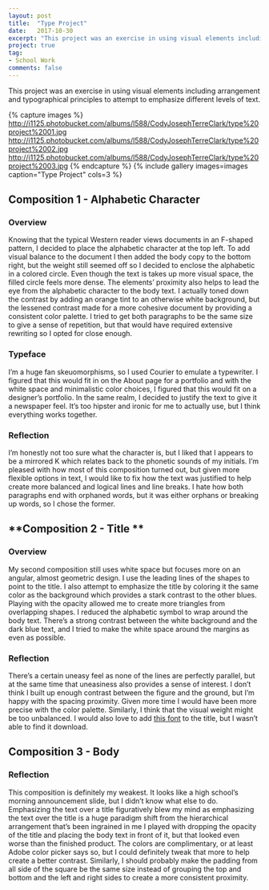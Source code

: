 ```yaml
---
layout: post
title:  "Type Project"
date:   2017-10-30
excerpt: "This project was an exercise in using visual elements including arrangement and typographical principles to attempt to emphasize different levels of text."
project: true
tag:
- School Work
comments: false
---
```


This project was an exercise in using visual elements including arrangement and typographical principles to attempt to emphasize different levels of text.

{% capture images %}
  http://i1125.photobucket.com/albums/l588/CodyJosephTerreClark/type%20project%2001.jpg
  http://i1125.photobucket.com/albums/l588/CodyJosephTerreClark/type%20project%2002.jpg
  http://i1125.photobucket.com/albums/l588/CodyJosephTerreClark/type%20project%2003.jpg
{% endcapture %}
{% include gallery images=images caption="Type Project" cols=3 %}

## **Composition 1 - Alphabetic Character** 

### **Overview** 
Knowing that the typical Western reader views documents in an F-shaped pattern, I decided to place the alphabetic character at the top left. To add visual balance to the document I then added the body copy to the bottom right, but the weight still seemed off so I decided to enclose the alphabetic in a colored circle. Even though the text is takes up more visual space, the filled circle feels more dense. The elements’ proximity also helps to lead the eye from the alphabetic character to the body text. 
I actually toned down the contrast by adding an orange tint to an otherwise white background, but the lessened contrast made for a more cohesive document by providing a consistent color palette. I tried to get both paragraphs to be the same size to give a sense of repetition, but that would have required extensive rewriting so I opted for close enough. 

### **Typeface** 

I’m a huge fan skeuomorphisms, so I used Courier to emulate a typewriter. I figured that this would fit in on the About page for a portfolio and with the white space and minimalistic color choices, I figured that this would fit on a designer’s portfolio. In the same realm, I decided to justify the text to give it a newspaper feel. It’s too hipster and ironic for me to actually use, but I think everything works together. 

### **Reflection**

 I’m honestly not too sure what the character is, but I liked that I appears to be a mirrored K which relates back to the phonetic sounds of my initials. I’m pleased with how most of this composition turned out, but given more flexible options in text, I would like to fix how the text was justified to help create more balanced and logical lines and line breaks. I hate how both paragraphs end with orphaned words, but it was either orphans or breaking up words, so I chose the former.

## **Composition 2 - Title ** 

### **Overview** 

My second composition still uses white space but focuses more on an angular, almost geometric design. I use the leading lines of the shapes to point to the title. I also attempt to emphasize the title by coloring it the same color as the background which provides a stark contrast to the other blues. Playing with the opacity allowed me to create more triangles from overlapping shapes. 
I reduced the alphabetic symbol to wrap around the body text. There’s a strong contrast between the white background and the dark blue text, and I tried to make the white space around the margins as even as possible.

### **Reflection**

There’s a certain uneasy feel as none of the lines are perfectly parallel, but at the same time that uneasiness also provides a sense of interest. I don’t think I built up enough contrast between the figure and the ground, but I’m happy with the spacing proximity.
Given more time I would have been more precise with the color palette. Similarly, I think that the visual weight might be too unbalanced. I would also love to add [this font]( https://www.behance.net/gallery/5471329/Angular-Font) to the title, but I wasn’t able to find it download.

## **Composition 3 - Body** 

### **Reflection**
This composition is definitely my weakest. It looks like a high school’s morning announcement slide, but I didn’t know what else to do. Emphasizing the text over a title figuratively blew my mind as emphasizing the text over the title is a huge paradigm shift from the hierarchical arrangement that’s been ingrained in me
I played with dropping the opacity of the title and placing the body text in front of it, but that looked even worse than the finished product. The colors are complimentary, or at least Adobe color picker says so, but I could definitely tweak that more to help create a better contrast. Similarly, I should probably make the padding from all side of the square be the same size instead of grouping the top and bottom and the left and right sides to create a more consistent proximity.
